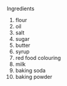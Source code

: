 Ingredients
1. flour
2. oil
3. salt
4. sugar
5. butter
6. syrup
7. red food colouring
8. milk
10. baking soda
11. baking powder